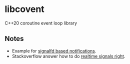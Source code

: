 # libcovent
C++20 coroutine event loop library

## Notes
- Example for [signalfd based
  notifications](https://gist.github.com/mopemope/5413768).
- Stackoverflow answer how to do [realtime signals
  right](https://stackoverflow.com/a/35121643).
